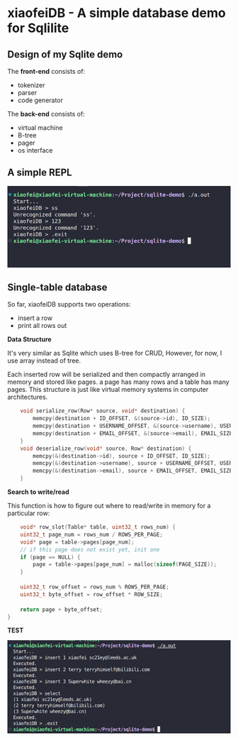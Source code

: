 # xiaofeiDB - A simple database demo for **Sqlilite**

## Design of my Sqlite demo
The **front-end** consists of:
- tokenizer
- parser
- code generator

The **back-end** consists of:
- virtual machine
- B-tree
- pager
- os interface

## A simple REPL
![Test](./img/repl_test.png)


## Single-table database
So far, xiaofeiDB supports two operations:
- insert a row
- print all rows out

**Data Structure**

It's very similar as Sqlite which uses B-tree for CRUD, However, for now, I use array instead of tree.

Each inserted row will be serialized and then compactly arranged in memory and stored like pages.
a page has many rows and a table has many pages. This structure is just like virtual memory systems in computer architectures.
```c
    void serialize_row(Row* source, void* destination) {
        memcpy(destination + ID_OFFSET, &(source->id), ID_SIZE);
        memcpy(destination + USERNAME_OFFSET, &(source->username), USERNAME_SIZE);
        memcpy(destination + EMAIL_OFFSET, &(source->email), EMAIL_SIZE);
    }
    void deserialize_row(void* source, Row* destination) {
        memcpy(&(destination->id), source + ID_OFFSET, ID_SIZE);
        memcpy(&(destination->username), source + USERNAME_OFFSET, USERNAME_SIZE);
        memcpy(&(destination->email), source + EMAIL_OFFSET, EMAIL_SIZE);
    }
```
**Search to write/read**

This function is how to figure out where to read/write in memory for a particular row:
```c
    void* row_slot(Table* table, uint32_t rows_num) {
    uint32_t page_num = rows_num / ROWS_PER_PAGE;
    void* page = table->pages[page_num];
    // if this page does not exist yet, init one
    if (page == NULL) {
        page = table->pages[page_num] = malloc(sizeof(PAGE_SIZE));
    }

    uint32_t row_offset = rows_num % ROWS_PER_PAGE;
    uint32_t byte_offset = row_offset * ROW_SIZE;

    return page + byte_offset;
}
```

**TEST**

![Test](./img/insert-select_test.png)